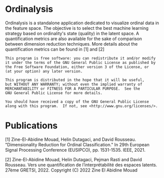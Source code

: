 # Ordinalysis
Ordinalysis is a standalone application dedicated to visualize ordinal data in the feature space. 
The objective is to select the best machine learning strategy based on ordinality's state (quality) in the latent space.
A quantification metrics are also available for the sake of comparison between dimension reduction techniques. 
More details about the quantification metrics can be found in [1] and [2]


    This program is free software: you can redistribute it and/or modify
    it under the terms of the GNU General Public License as published by
    the Free Software Foundation, either version 3 of the License, or
    (at your option) any later version.

    This program is distributed in the hope that it will be useful,
    but WITHOUT ANY WARRANTY; without even the implied warranty of
    MERCHANTABILITY or FITNESS FOR A PARTICULAR PURPOSE.  See the
    GNU General Public License for more details.

    You should have received a copy of the GNU General Public License
    along with this program.  If not, see <http://www.gnu.org/licenses/>.
    
    
    
# Publications
[1] Zine-El-Abidine Mouad, Helin Dutagaci, and David Rousseau. "Dimensionality Reduction for Ordinal Classification." In 29th European Signal Processing Conference (EUSIPCO), pp. 1531-1535. IEEE, 2021.

[2] Zine-El-Abidine Mouad, Helin Dutagaci,  Pejman Rasti and David Rousseau. Vers une quantification de l’interprétabilité des espaces latents. 27ème GRETSI, 2022.
    Copyright (C) 2022 Zine El Abidine Mouad
